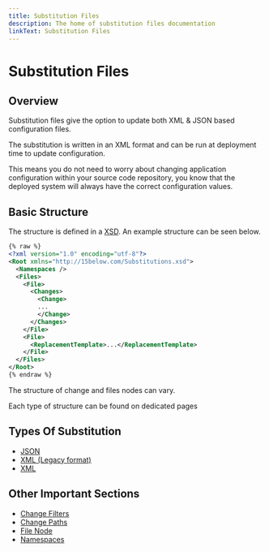 ```yaml
---
title: Substitution Files
description: The home of substitution files documentation
linkText: Substitution Files
---
```


# Substitution Files

## Overview

Substitution files give the option to update both XML & JSON based configuration files.

The substitution is written in an XML format and can be run at deployment time to update configuration.

This means you do not need to worry about changing application configuration within your source code repository, you know that the deployed system will always have the correct configuration values.

## Basic Structure

The structure is defined in a [XSD](https://github.com/15below/Ensconce/blob/master/src/Ensconce.Update/Substitutions.xsd).  An example structure can be seen below.

```XML
{% raw %}
<?xml version="1.0" encoding="utf-8"?>
<Root xmlns="http://15below.com/Substitutions.xsd">
  <Namespaces />
  <Files>
    <File>
      <Changes>
        <Change>
        ...
        </Change>
      </Changes>
    </File>
    <File>
      <ReplacementTemplate>...</ReplacementTemplate>
    </File>
  </Files>
</Root>
{% endraw %}
```

The structure of change and files nodes can vary.

Each type of structure can be found on dedicated pages

## Types Of Substitution

* [JSON](json)
* [XML (Legacy format)](legacy-xml)
* [XML](xml)

## Other Important Sections

* [Change Filters](filters)
* [Change Paths](change-paths)
* [File Node](file-node)
* [Namespaces](namespaces)
